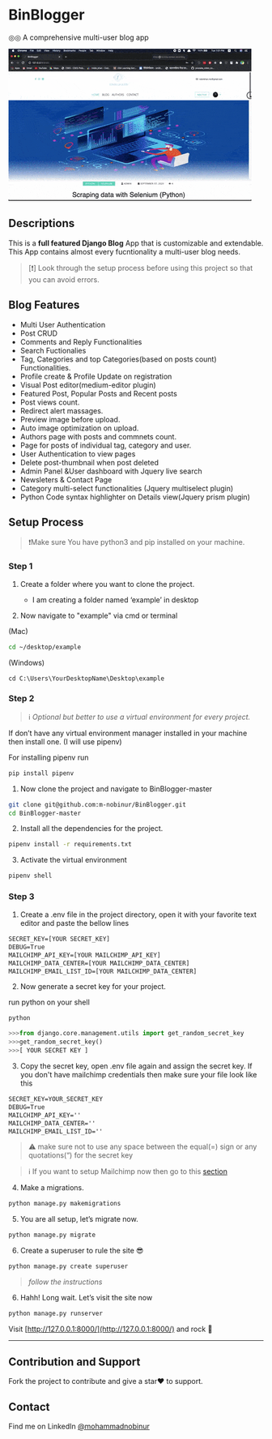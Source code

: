# BinBlogger

◎◎ A comprehensive multi-user blog app

![BinBlogger](demo_images/binblogger_home.gif)

## Descriptions

This is a **full featured Django Blog** App that is customizable and extendable. This App contains almost every fucntionality a multi-user blog needs.

> [❗] Look through the setup process before using this project so that you can avoid errors.

## Blog Features

- Multi User Authentication
- Post CRUD
- Comments and Reply Functionalities
- Search Fuctionalies
- Tag, Categories and top Categories(based on posts count) Functionalities.
- Profile create & Profile Update on registration
- Visual Post editor(medium-editor plugin)
- Featured Post, Popular Posts and Recent posts
- Post views count.
- Redirect alert massages.
- Preview image before upload.
- Auto image optimization on upload.
- Authors page with posts and commnets count.
- Page for posts of individual tag, category and user.
- User Authentication to view pages
- Delete post-thumbnail when post deleted
- Admin Panel &User dashboard with Jquery live search
- Newsleters & Contact Page
- Category multi-select functionalities (Jquery multiselect plugin)
- Python Code syntax highlighter on Details view(Jquery prism plugin)

## Setup Process

> ❗Make sure You have python3 and pip installed on your machine.

### Step 1

1. Create a folder where you want to clone the project.
   - I am creating a folder named ‘example’ in desktop

2. Now navigate to "example" via cmd or terminal

(Mac)

```bash
cd ~/desktop/example
```

(Windows)

 ```shell
cd C:\Users\YourDesktopName\Desktop\example
 ```

### Step 2

> ℹ️ *Optional but better to use a virtual environment for every project.*

If don’t have any virtual environment manager installed in your machine then install one. (I will use pipenv)

For installing pipenv run

```bash
pip install pipenv
```

1. Now clone the project and navigate to BinBlogger-master

```bash
git clone git@github.com:m-nobinur/BinBlogger.git
cd BinBlogger-master
```

2. Install all the dependencies for the project.


```bash
pipenv install -r requirements.txt
```

3. Activate the virtual environment

```bash
pipenv shell
```

### Step 3

1. Create a .env file in the project directory, open it with your favorite text editor and paste the bellow lines

```.file
SECRET_KEY=[YOUR SECRET_KEY]
DEBUG=True
MAILCHIMP_API_KEY=[YOUR MAILCHIMP_API_KEY]
MAILCHIMP_DATA_CENTER=[YOUR MAILCHIMP_DATA_CENTER]
MAILCHIMP_EMAIL_LIST_ID=[YOUR MAILCHIMP_DATA_CENTER]
```

2. Now generate a secret key for your project.

run python on your shell

```bash
python
```

``` python
>>>from django.core.management.utils import get_random_secret_key
>>>get_random_secret_key()
>>>[ YOUR SECRET KEY ]
```

3. Copy the secret key, open .env file again and assign the secret key. If you don't have mailchimp credentials then make sure your file look like this

```.file
SECRET_KEY=YOUR_SECRET_KEY
DEBUG=True
MAILCHIMP_API_KEY=''
MAILCHIMP_DATA_CENTER=''
MAILCHIMP_EMAIL_LIST_ID=''
```

> ⚠️ make sure not to use any space between the equal(=) sign or any quotations(“) for the secret key

> ℹ️
> If you want to setup Mailchimp now then go to this [section](mailchimp_setup.md)

4. Make a migrations.

```bash
python manage.py makemigrations
```

5. You are all setup, let’s migrate now.

```bash
python manage.py migrate
```

6. Create a superuser to rule the site 😎

```bash
python manage.py create superuser

```

> *follow the instructions*

6. Hahh! Long wait. Let’s visit the site now

```bash
python manage.py runserver
```

Visit [http://127.0.0.1:8000/](http://127.0.0.1:8000/) and rock 🤘

---

## Contribution and Support

Fork the project to contribute and give a star❤️
to support.

## Contact

Find me on LinkedIn [@mohammadnobinur](https://www.linkedin.com/in/mohammadnobinur/)

